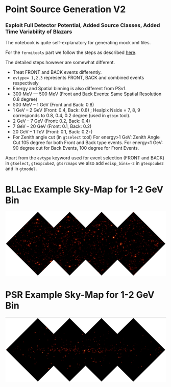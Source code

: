 # Point Source Generation V2 
### Exploit Full Detector Potential, Added Source Classes, Added Time Variability of Blazars  

The notebook is quite self-explanatory for generating mock xml files.   

For the `fermitools` part we follow the steps as described [here](https://github.com/suvoooo/Fermitools-allsky/blob/master/fermitools_flow.md).   

The detailed steps however are somewhat different.  

* Treat FRONT and BACK events differently. 
* `evtype= 1,2,3` represents FRONT, BACK and combined events respectively
* Energy and Spatial binning is also different from PSv1. 
* 300 MeV — 500 MeV (Front and Back Events:  Same Spatial Resolution 0.8 degree)
* 500 MeV – 1 GeV (Front and Back:  0.8) 
* 1 GeV – 2 GeV (Front:  0.4, Back:  0.8) ;  Healpix Nside = 7, 8, 9 corresponds to 0.8, 0.4, 0.2 degree (used in `gtbin` tool).  
* 2 GeV – 7 GeV (Front:  0.2, Back:  0.4) 
* 7 GeV – 20 GeV (Front:  0.1, Back:  0.2)  
* 20 GeV – 1 TeV (Front:  0.1, Back:  0.2◦)
* For Zenith angle cut (in `gtselect` tool) For energy>1 GeV: Zenith Angle Cut 105 degree for both Front and Back type events. For energy<1 GeV: 90 degree cut for Back Events, 100 degree for Front Events. 

Apart  from  the `evtype` keyword  used  for  event  selection  (FRONT  and  BACK) in `gtselect`, `gtexpcube2`, `gtsrcmaps` we also add `edisp_bins=-2` in `gtexpcube2` and in `gtmodel`. 

# BLLac Example Sky-Map for 1-2 GeV Bin 

![BLLac 1-2mock](https://github.com/suvoooo/Fermitools-allsky/blob/master/psv2/bll1_2mock.jpg)

# PSR Example Sky-Map for 1-2 GeV Bin 

![PSR 1-2mock](https://github.com/suvoooo/Fermitools-allsky/blob/master/psv2/psr1_2mock.jpg)
